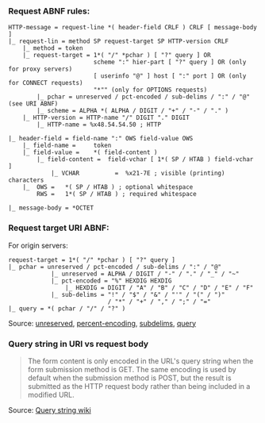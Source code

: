 ### Request ABNF rules:
	HTTP-message = request-line *( header-field CRLF ) CRLF [ message-body ]
	|_ request-lin = method SP request-target SP HTTP-version CRLF
		|_ method =	token
		|_ request-target =	1*( "/" *pchar ) [ "?" query ] OR
							scheme ":" hier-part [ "?" query ] OR (only for proxy servers)
							[ userinfo "@" ] host [ ":" port ] OR (only for CONNECT requests)
							"*"" (only for OPTIONS requests)
			|_ pchar = unreserved / pct-encoded / sub-delims / ":" / "@" (see URI ABNF)
			|_ scheme =	ALPHA *( ALPHA / DIGIT / "+" / "-" / "." )
		|_ HTTP-version = HTTP-name "/" DIGIT "." DIGIT
			|_ HTTP-name = %x48.54.54.50 ; HTTP
		
	|_ header-field = field-name ":" OWS field-value OWS
		|_ field-name =		token
		|_ field-value =	*( field-content )
			|_ field-content =	field-vchar [ 1*( SP / HTAB ) field-vchar ]
				|_ VCHAR          =  %x21-7E ; visible (printing) characters
		|_  OWS =	*( SP / HTAB ) ; optional whitespace
     		RWS =	1*( SP / HTAB ) ; required whitespace

	|_ message-body = *OCTET


### Request target URI ABNF:
For origin servers:  

	request-target = 1*( "/" *pchar ) [ "?" query ]
	|_ pchar = unreserved / pct-encoded / sub-delims / ":" / "@"
				|_ unreserved =	ALPHA / DIGIT / "-" / "." / "_" / "~"
				|_ pct-encoded = "%" HEXDIG HEXDIG
					|_ HEXDIG = DIGIT / "A" / "B" / "C" / "D" / "E" / "F"
				|_ sub-delims =	"!" / "$" / "&" / "'" / "(" / ")"
								/ "*" / "+" / "," / ";" / "="
	|_ query = *( pchar / "/" / "?" )

Source: [unreserved](https://datatracker.ietf.org/doc/html/rfc3986#section-2.3),
[percent-encoding](https://datatracker.ietf.org/doc/html/rfc3986#section-2.1),
[subdelims](https://datatracker.ietf.org/doc/html/rfc3986#section-2.2),
[query](https://datatracker.ietf.org/doc/html/rfc3986#section-3.4)


### Query string in URI vs request body
> The form content is only encoded in the URL's query string when the form submission method is GET. The same encoding is used by default when the submission method is POST, but the result is submitted as the HTTP request body rather than being included in a modified URL.  

Source: [Query string wiki](https://en.wikipedia.org/wiki/Query_string)